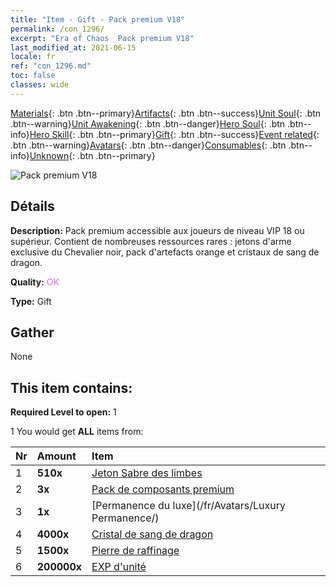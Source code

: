 ```yaml
---
title: "Item - Gift - Pack premium V18"
permalink: /con_1296/
excerpt: "Era of Chaos  Pack premium V18"
last_modified_at: 2021-06-15
locale: fr
ref: "con_1296.md"
toc: false
classes: wide
---
```

 [Materials](/ItemsFR/){: .btn .btn--primary}[Artifacts](/ItemsFR/Artifacts/){: .btn .btn--success}[Unit Soul](/ItemsFR/UnitSoul/){: .btn .btn--warning}[Unit Awakening](/ItemsFR/UnitAwakening/){: .btn .btn--danger}[Hero Soul](/ItemsFR/HeroSoul/){: .btn .btn--info}[Hero Skill](/ItemsFR/HeroSkill/){: .btn .btn--primary}[Gift](/ItemsFR/Gift/){: .btn .btn--success}[Event related](/ItemsFR/Events/){: .btn .btn--warning}[Avatars](/ItemsFR/Avatars/){: .btn .btn--danger}[Consumables](/ItemsFR/Consumables/){: .btn .btn--info}[Unknown](/ItemsFR/Unknown/){: .btn .btn--primary}

 ![Pack premium V18](/images/t/i_905001.png)

## Détails
 **Description:** Pack premium accessible aux joueurs de niveau VIP 18 ou supérieur. Contient de nombreuses ressources rares : jetons d'arme exclusive du Chevalier noir, pack d'artefacts orange et cristaux de sang de dragon.

 **Quality:** <span style="color: #DA70D6">OK</span>

 **Type:** Gift

## Gather

  None

## This item contains:

 **Required Level to open:** 1

 1 You would get **ALL** items  from:

  | Nr | Amount |     Item    |
  |:---|:-------|:------------|
  | 1 |  **510x** | [Jeton Sabre des limbes](/ItemsFR/con_979/) |  | 
  | 2 |  **3x** | [Pack de composants premium](/ItemsFR/con_1363/) |  | 
  | 3 |  **1x** | [Permanence du luxe](/fr/Avatars/Luxury Permanence/) |  | 
  | 4 |  **4000x** | [Cristal de sang de dragon](/ItemsFR/con_879/) |  | 
  | 5 |  **1500x** | [Pierre de raffinage](/ItemsFR/con_814/) |  | 
  | 6 |  **200000x** | [EXP d'unité](/ItemsFR/con_902/) |  | 
